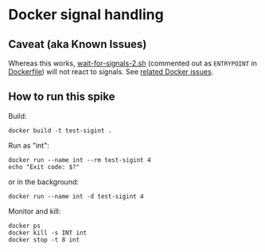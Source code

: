 # Docker signal handling

## Caveat (aka Known Issues)

Whereas this works, [wait-for-signals-2.sh](./wait-for-signals-2.sh) (commented out as `ENTRYPOINT` in [Dockerfile](./Dockerfile)) will not react to signals. See [related Docker issues](https://github.com/docker/docker/issues?q=is%3Aopen+is%3Aissue+signal).

## How to run this spike

Build:

    docker build -t test-sigint .

Run as "int":

    docker run --name int --rm test-sigint 4
    echo "Exit code: $?"

or in the background:

    docker run --name int -d test-sigint 4

Monitor and kill:

    docker ps
    docker kill -s INT int
    docker stop -t 8 int
